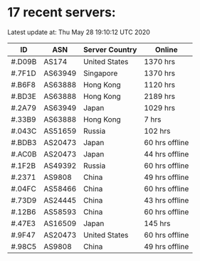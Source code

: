 # 17 recent servers:

Latest update at: Thu May 28 19:10:12 UTC 2020

| ID | ASN | Server Country | Online |
| -- | --- | -------------- | ------ |
| #.D09B | AS174 | United States | 1370 hrs |
| #.7F1D | AS63949 | Singapore | 1370 hrs |
| #.B6F8 | AS63888 | Hong Kong | 1120 hrs |
| #.BD3E | AS63888 | Hong Kong | 2189 hrs |
| #.2A79 | AS63949 | Japan | 1029 hrs |
| #.33B9 | AS63888 | Hong Kong | 7 hrs |
| #.043C | AS51659 | Russia | 102 hrs |
| #.BDB3 | AS20473 | Japan | 60 hrs offline |
| #.AC0B | AS20473 | Japan | 44 hrs offline |
| #.1F2B | AS49392 | Russia | 60 hrs offline |
| #.2371 | AS9808 | China | 49 hrs offline |
| #.04FC | AS58466 | China | 60 hrs offline |
| #.73D9 | AS24445 | China | 43 hrs offline |
| #.12B6 | AS58593 | China | 60 hrs offline |
| #.47E3 | AS16509 | Japan | 145 hrs |
| #.9F47 | AS20473 | United States | 60 hrs offline |
| #.98C5 | AS9808 | China | 49 hrs offline |

